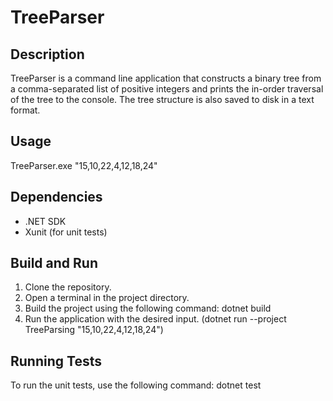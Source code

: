 # TreeParser

## Description
TreeParser is a command line application that constructs a binary tree from a comma-separated list of positive integers and prints the in-order traversal of the tree to the console. The tree structure is also saved to disk in a text format.

## Usage
TreeParser.exe "15,10,22,4,12,18,24"

## Dependencies
- .NET SDK
- Xunit (for unit tests)

## Build and Run
1. Clone the repository.
2. Open a terminal in the project directory.
3. Build the project using the following command: dotnet build
4. Run the application with the desired input. (dotnet run --project TreeParsing "15,10,22,4,12,18,24")

## Running Tests
To run the unit tests, use the following command: dotnet test

